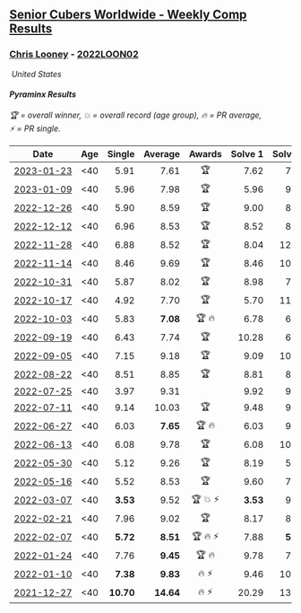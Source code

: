<style>table {white-space: nowrap;}</style>
<link rel="stylesheet" type="text/css" href="/scw-comp/css/flags.css" />

## [Senior Cubers Worldwide - Weekly Comp Results](/scw-comp/results/)
### [Chris Looney](README.md) - [2022LOON02](https://www.worldcubeassociation.org/persons/2022LOON02?event=pyram)

<i class="flag flag-US" />&nbsp;United States

#### Pyraminx Results

<span style="white-space: nowrap;">🏆 = overall winner</span>, <span style="white-space: nowrap;">💥 = overall record (age group)</span>, <span style="white-space: nowrap;">🔥 = PR average</span>, <span style="white-space: nowrap;">⚡ = PR single</span>.

| Date | Age | Single | Average | Awards | Solve 1 | Solve 2 | Solve 3 | Solve 4 | Solve 5 | Video |
| :--: | :--: | --: | --: | :--: | --: | --: | --: | --: | --: | :-- |
| [2023-01-23](../../results/2023-01-23/pyram.md) | <40 | 5.91 | 7.61 | 🏆 | 7.62 | 7.37 | 7.83 | 12.19 | 5.91 | [Desktop](https://www.facebook.com/chris.looney/videos/726169752226334) / [Mobile](https://m.facebook.com/chris.looney/videos/726169752226334) |
| [2023-01-09](../../results/2023-01-09/pyram.md) | <40 | 5.96 | 7.98 | 🏆 | 5.96 | 9.76 | 7.80 | 7.80 | 8.33 | [Desktop](https://www.facebook.com/chris.looney/videos/1212094706400541) / [Mobile](https://m.facebook.com/chris.looney/videos/1212094706400541) |
| [2022-12-26](../../results/2022-12-26/pyram.md) | <40 | 5.90 | 8.59 | 🏆 | 9.00 | 8.27 | 8.50 | 5.90 | 12.72 | [Desktop](https://www.facebook.com/chris.looney/videos/612220927575035) / [Mobile](https://m.facebook.com/chris.looney/videos/612220927575035) |
| [2022-12-12](../../results/2022-12-12/pyram.md) | <40 | 6.96 | 8.53 | 🏆 | 8.52 | 8.56 | 6.96 | 8.51 | 10.38 | [Desktop](https://www.facebook.com/chris.looney/videos/549273360396830) / [Mobile](https://m.facebook.com/chris.looney/videos/549273360396830) |
| [2022-11-28](../../results/2022-11-28/pyram.md) | <40 | 6.88 | 8.52 | 🏆 | 8.04 | 12.23 | 6.88 | 7.98 | 9.53 | [Desktop](https://www.facebook.com/chris.looney/videos/2781087832027371) / [Mobile](https://m.facebook.com/chris.looney/videos/2781087832027371) |
| [2022-11-14](../../results/2022-11-14/pyram.md) | <40 | 8.46 | 9.69 | 🏆 | 8.46 | 10.45 | 11.48 | 9.85 | 8.77 | [Desktop](https://www.facebook.com/chris.looney/videos/2738529656281698) / [Mobile](https://m.facebook.com/chris.looney/videos/2738529656281698) |
| [2022-10-31](../../results/2022-10-31/pyram.md) | <40 | 5.87 | 8.02 | 🏆 | 8.98 | 7.71 | 8.88 | 5.87 | 7.48 | [Desktop](https://www.facebook.com/chris.looney/videos/686805419240604) / [Mobile](https://m.facebook.com/chris.looney/videos/686805419240604) |
| [2022-10-17](../../results/2022-10-17/pyram.md) | <40 | 4.92 | 7.70 | 🏆 | 5.70 | 11.80 | 8.92 | 8.47 | 4.92 | [Desktop](https://www.facebook.com/chris.looney/videos/515042583550808) / [Mobile](https://m.facebook.com/chris.looney/videos/515042583550808) |
| [2022-10-03](../../results/2022-10-03/pyram.md) | <40 | 5.83 | **7.08** | 🏆 🔥 | 6.78 | 6.93 | 19.40 | 5.83 | 7.53 | [Desktop](https://www.facebook.com/chris.looney/videos/5483225521764307) / [Mobile](https://m.facebook.com/chris.looney/videos/5483225521764307) |
| [2022-09-19](../../results/2022-09-19/pyram.md) | <40 | 6.43 | 7.74 | 🏆 | 10.28 | 6.43 | 8.48 | 8.23 | 6.52 | [Desktop](https://www.facebook.com/chris.looney/videos/3431841857092647) / [Mobile](https://m.facebook.com/chris.looney/videos/3431841857092647) |
| [2022-09-05](../../results/2022-09-05/pyram.md) | <40 | 7.15 | 9.18 | 🏆 | 9.09 | 10.16 | 7.15 | 8.88 | 9.56 | [Desktop](https://www.facebook.com/chris.looney/videos/1126648917936623) / [Mobile](https://m.facebook.com/chris.looney/videos/1126648917936623) |
| [2022-08-22](../../results/2022-08-22/pyram.md) | <40 | 8.51 | 8.85 | 🏆 | 8.81 | 8.51 | 9.20 | 14.24 | 8.53 | [Desktop](https://www.facebook.com/chris.looney/videos/2703994369736487) / [Mobile](https://m.facebook.com/chris.looney/videos/2703994369736487) |
| [2022-07-25](../../results/2022-07-25/pyram.md) | <40 | 3.97 | 9.31 |  | 9.92 | 9.70 | 9.52 | 3.97 | 8.71 | [Desktop](https://www.facebook.com/chris.looney/videos/350315467152282) / [Mobile](https://m.facebook.com/chris.looney/videos/350315467152282) |
| [2022-07-11](../../results/2022-07-11/pyram.md) | <40 | 9.14 | 10.03 | 🏆 | 9.48 | 9.14 | 13.82 | 10.84 | 9.78 | [Desktop](https://www.facebook.com/chris.looney/videos/793167198380172) / [Mobile](https://m.facebook.com/chris.looney/videos/793167198380172) |
| [2022-06-27](../../results/2022-06-27/pyram.md) | <40 | 6.03 | **7.65** | 🏆 🔥 | 6.03 | 9.07 | 8.38 | 6.51 | 8.05 | [Desktop](https://www.facebook.com/chris.looney/videos/775557433898050) / [Mobile](https://m.facebook.com/chris.looney/videos/775557433898050) |
| [2022-06-13](../../results/2022-06-13/pyram.md) | <40 | 6.08 | 9.78 | 🏆 | 6.08 | 10.47 | 17.89 | 7.38 | 11.49 | [Desktop](https://www.facebook.com/chris.looney/videos/565312614955753) / [Mobile](https://m.facebook.com/chris.looney/videos/565312614955753) |
| [2022-05-30](../../results/2022-05-30/pyram.md) | <40 | 5.12 | 9.26 | 🏆 | 8.19 | 5.12 | 10.88 | 8.70 | 11.33 | [Desktop](https://www.facebook.com/chris.looney/videos/1415937098904529) / [Mobile](https://m.facebook.com/chris.looney/videos/1415937098904529) |
| [2022-05-16](../../results/2022-05-16/pyram.md) | <40 | 5.52 | 8.53 | 🏆 | 9.60 | 7.52 | 9.61 | 5.52 | 8.47 | [Desktop](https://www.facebook.com/chris.looney/videos/991042704908567) / [Mobile](https://m.facebook.com/chris.looney/videos/991042704908567) |
| [2022-03-07](../../results/2022-03-07/pyram.md) | <40 | **3.53** | 9.52 | 🏆 💥 ⚡ | **3.53** | 9.37 | 11.74 | 9.43 | 9.76 | [Desktop](https://www.facebook.com/chris.looney/videos/749427089267408) / [Mobile](https://m.facebook.com/chris.looney/videos/749427089267408) |
| [2022-02-21](../../results/2022-02-21/pyram.md) | <40 | 7.96 | 9.02 | 🏆 | 8.17 | 8.76 | 7.96 | 10.12 | 11.42 | [Desktop](https://www.facebook.com/chris.looney/videos/1566580703723742) / [Mobile](https://m.facebook.com/chris.looney/videos/1566580703723742) |
| [2022-02-07](../../results/2022-02-07/pyram.md) | <40 | **5.72** | **8.51** | 🏆 🔥 ⚡ | 7.88 | **5.72** | 6.90 | 10.86 | 10.74 | [Desktop](https://www.facebook.com/chris.looney/videos/1213468396148792) / [Mobile](https://m.facebook.com/chris.looney/videos/1213468396148792) |
| [2022-01-24](../../results/2022-01-24/pyram.md) | <40 | 7.76 | **9.45** | 🏆 🔥 | 9.78 | 7.76 | 9.01 | 14.08 | 9.56 | [Desktop](https://www.facebook.com/chris.looney/videos/514339936618190) / [Mobile](https://m.facebook.com/chris.looney/videos/514339936618190) |
| [2022-01-10](../../results/2022-01-10/pyram.md) | <40 | **7.38** | **9.83** | 🔥 ⚡ | 9.46 | 10.75 | **7.38** | 9.28 | 21.35 | [Desktop](https://www.facebook.com/chris.looney/videos/453198489695363) / [Mobile](https://m.facebook.com/chris.looney/videos/453198489695363) |
| [2021-12-27](../../results/2021-12-27/pyram.md) | <40 | **10.70** | **14.64** | 🔥 ⚡ | 20.29 | 13.68 | 16.32 | 13.93 | **10.70** | [Desktop](https://www.facebook.com/chris.looney/videos/900401400671288) / [Mobile](https://m.facebook.com/chris.looney/videos/900401400671288) |


<!-- Global site tag (gtag.js) - Google Analytics -->
<script async src="https://www.googletagmanager.com/gtag/js?id=UA-86348435-3"></script>
<script>window.dataLayer = window.dataLayer || []; function gtag() {dataLayer.push(arguments);} gtag('js', new Date()); gtag('config', 'UA-86348435-3');</script>
